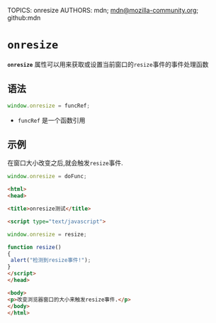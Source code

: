 TOPICS: onresize
AUTHORS: mdn; mdn@mozilla-community.org; github:mdn

# `onresize`

**`onresize`** 属性可以用来获取或设置当前窗口的`resize`事件的事件处理函数

## 语法

```javascript
window.onresize = funcRef;
```

- `funcRef` 是一个函数引用

## 示例

在窗口大小改变之后,就会触发`resize`事件.

```javascript
window.onresize = doFunc;
```

```html
<html>
<head>

<title>onresize测试</title>

<script type="text/javascript">

window.onresize = resize;

function resize()
{
 alert("检测到resize事件!");
}
</script>
</head>

<body>
<p>改变浏览器窗口的大小来触发resize事件.</p>
</body>
</html>
```
